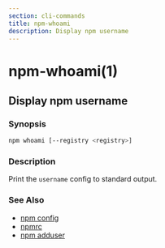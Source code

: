 ```yaml
---
section: cli-commands 
title: npm-whoami
description: Display npm username
---
```


# npm-whoami(1)
## Display npm username

### Synopsis

```bash
npm whoami [--registry <registry>]
```

### Description

Print the `username` config to standard output.

### See Also

* [npm config](/cli-commands/config)
* [npmrc](/configuring-npm/npmrc)
* [npm adduser](/cli-commands/adduser)
